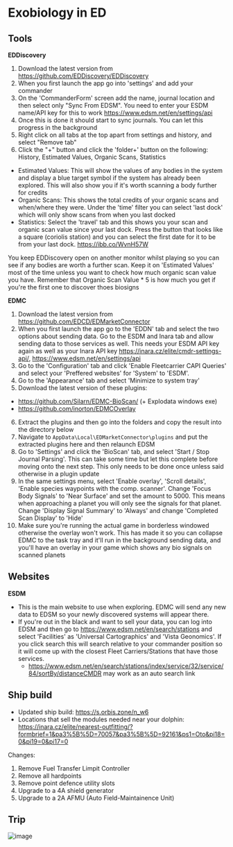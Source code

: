 # Exobiology in ED
## Tools
**__EDDiscovery__**
1) Download the latest version from https://github.com/EDDiscovery/EDDiscovery
2) When you first launch the app go into 'settings' and add your commander
3) On the 'CommanderForm' screen add the name, journal location and then select only "Sync From EDSM". You need to enter your ESDM name/API key for this to work https://www.edsm.net/en/settings/api
4) Once this is done it should start to sync journals. You can let this progress in the background
5) Right click on all tabs at the top apart from settings and history, and select "Remove tab"
6) Click the "+" button and click the 'folder+' button on the following: History, Estimated Values, Organic Scans, Statistics
- Estimated Values: This will show the values of any bodies in the system and display a blue target symbol if the system has already been explored. This will also show you if it's worth scanning a body further for credits
- Organic Scans: This shows the total credits of your organic scans and when/where they were. Under the 'time' filter you can select 'last dock' which will only show scans from when you last docked
- Statistics: Select the 'travel' tab and this shows you your scan and organic scan value since your last dock. Press the button that looks like a square (coriolis station) and you can select the first date for it to be from your last dock. https://ibb.co/WvnH57W

You keep EDDiscovery open on another monitor whilst playing so you can see if any bodies are worth a further scan. Keep it on 'Estimated Values' most of the time unless you want to check how much organic scan value you have. Remember that Organic Scan Value * 5 is how much you get if you're the first one to discover thoes biosigns

**__EDMC__**
1) Download the latest version from https://github.com/EDCD/EDMarketConnector
2) When you first launch the app go to the 'EDDN' tab and select the two options about sending data. Go to the ESDM and Inara tab and allow sending data to those services as well. This needs your ESDM API key again as well as your Inara API key https://inara.cz/elite/cmdr-settings-api/, https://www.edsm.net/en/settings/api
3) Go to the 'Configuration' tab and click 'Enable Fleetcarrier CAPI Queries' and select your 'Preffered websites' for 'System' to 'ESDM'.
4) Go to the 'Appearance' tab and select 'Minimize to system tray'
5) Download the latest version of these plugins: 
- https://github.com/Silarn/EDMC-BioScan/ (+ Explodata windows exe)
- https://github.com/inorton/EDMCOverlay
6) Extract the plugins and then go into the folders and copy the result into the directory below
7) Navigate to `AppData\Local\EDMarketConnector\plugins` and put the extracted plugins here and then relaunch EDSM
8) Go to 'Settings' and click the 'BioScan' tab, and select 'Start / Stop Journal Parsing'. This can take some time but let this complete before moving onto the next step. This only needs to be done once unless said otherwise in a plugin update
9) In the same settings menu, select 'Enable overlay', 'Scroll details', 'Enable species waypoints with the comp. scanner'. Change 'Focus Body Signals' to 'Near Surface' and set the amount to 5000. This means when approaching a planet you will only see the signals for that planet. Change 'Display Signal Summary' to 'Always' and change 'Completed Scan Display' to 'Hide'
10) Make sure you're running the actual game in borderless windowed otherwise the overlay won't work. This has made it so you can collapse EDMC to the task tray and it'll run in the background sending data, and you'll have an overlay in your game which shows any bio signals on scanned planets

## Websites
**__ESDM__**
- This is the main website to use when exploring. EDMC will send any new data to EDSM so your newly discovered systems will appear there.
- If you're out in the black and want to sell your data, you can log into EDSM and then go to https://www.edsm.net/en/search/stations and select 'Facilities' as 'Universal Cartographics' and 'Vista Geonomics'. If you click search this will search relative to your commander position so it will come up with the closest Fleet Carriers/Stations that have those services.
  - https://www.edsm.net/en/search/stations/index/service/32/service/84/sortBy/distanceCMDR may work as an auto search link

## Ship build
- Updated ship build: https://s.orbis.zone/n_w6
- Locations that sell the modules needed near your dolphin: https://inara.cz/elite/nearest-outfitting/?formbrief=1&pa3%5B%5D=70057&pa3%5B%5D=92161&ps1=Oto&pi18=0&pi19=0&pi17=0

Changes:
1) Remove Fuel Transfer Limpit Controller
2) Remove all hardpoints
3) Remove point defence utility slots
4) Upgrade to a 4A shield generator
5) Upgrade to a 2A AFMU (Auto Field-Maintainence Unit)

## Trip
![image](https://github.com/Greymagic27/EliteDangerous/assets/46166848/711e0bb9-7826-4b11-83b1-cc54c610cfb3)

